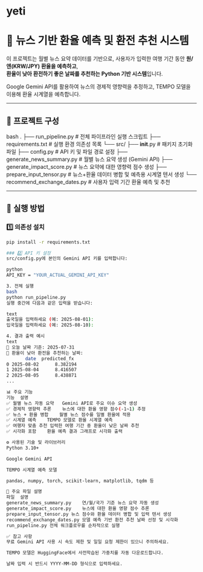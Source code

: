 # yeti

# 💱 뉴스 기반 환율 예측 및 환전 추천 시스템

이 프로젝트는 월별 뉴스 요약 데이터를 기반으로, 사용자가 입력한 여행 기간 동안 **원/엔(KRW/JPY) 환율을 예측하고**,  
**환율이 낮아 환전하기 좋은 날짜를 추천하는 Python 기반 시스템**입니다.

Google Gemini API를 활용하여 뉴스의 경제적 영향력을 추정하고, TEMPO 모델을 이용해 환율 시계열을 예측합니다.

---

## 📁 프로젝트 구성

bash
.
├── run_pipeline.py                 # 전체 파이프라인 실행 스크립트
├── requirements.txt                # 실행 환경 의존성 목록
└── src/
    ├── __init__.py                 # 패키지 초기화 파일
    ├── config.py                   # API 키 및 파일 경로 설정
    ├── generate_news_summary.py    # 월별 뉴스 요약 생성 (Gemini API)
    ├── generate_impact_score.py    # 뉴스 요약에 대한 영향력 점수 생성
    ├── prepare_input_tensor.py     # 뉴스+환율 데이터 병합 및 예측용 시계열 텐서 생성
    └── recommend_exchange_dates.py # 사용자 입력 기간 환율 예측 및 추천
   

---

## 🚀 실행 방법

### 1️⃣ 의존성 설치

```bash
pip install -r requirements.txt

### 2️⃣ API 키 설정
src/config.py에 본인의 Gemini API 키를 입력합니다:

python
API_KEY = "YOUR_ACTUAL_GEMINI_API_KEY"

3. 전체 실행
bash
python run_pipeline.py
실행 중간에 다음과 같은 입력을 받습니다:

text
출국일을 입력하세요 (예: 2025-08-01):
입국일을 입력하세요 (예: 2025-08-10):

4. 결과 출력 예시
text
📅 오늘 날짜 기준: 2025-07-31
💱 환율이 낮아 환전을 추천하는 날짜:
       date  predicted_fx
0 2025-08-02      8.382194
1 2025-08-04      8.416507
2 2025-08-05      8.438871
...

📊 주요 기능
기능	설명
✅ 월별 뉴스 자동 요약	Gemini API로 주요 이슈 요약 생성
✅ 경제적 영향력 추론	뉴스에 대한 환율 영향 점수(-1~1) 추정
✅ 뉴스 + 환율 병합	월별 뉴스 점수를 일별 환율에 적용
✅ 시계열 예측	TEMPO 모델로 환율 시계열 예측
✅ 여행자 맞춤 추천	입력한 여행 기간 중 환율이 낮은 날짜 추천
✅ 시각화 포함	환율 예측 결과 그래프로 시각화 출력

⚙️ 사용된 기술 및 라이브러리
Python 3.10+

Google Gemini API

TEMPO 시계열 예측 모델

pandas, numpy, torch, scikit-learn, matplotlib, tqdm 등

📂 주요 파일 설명
파일	설명
generate_news_summary.py	연/월/국가 기준 뉴스 요약 자동 생성
generate_impact_score.py	뉴스에 대한 환율 영향 점수 추론
prepare_input_tensor.py	뉴스 점수와 환율 데이터 병합 및 입력 텐서 생성
recommend_exchange_dates.py	모델 예측 기반 환전 추천 날짜 선정 및 시각화
run_pipeline.py	전체 워크플로우를 순차적으로 실행

✅ 참고 사항
무료 Gemini API 사용 시 속도 제한 및 일일 요청 제한이 있으니 주의하세요.

TEMPO 모델은 HuggingFace에서 사전학습된 가중치를 자동 다운로드합니다.

날짜 입력 시 반드시 YYYY-MM-DD 형식으로 입력하세요.
